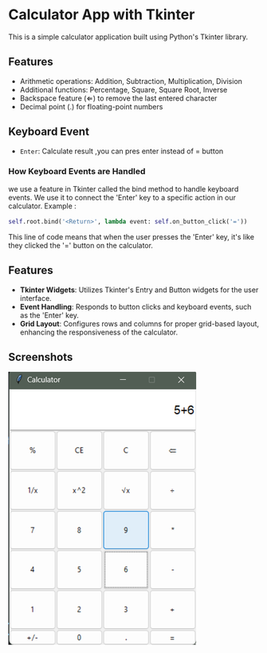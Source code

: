 # Calculator App with Tkinter

This is a simple calculator application built using Python's Tkinter library.

## Features

- Arithmetic operations: Addition, Subtraction, Multiplication, Division
- Additional functions: Percentage, Square, Square Root, Inverse
- Backspace feature (⇐) to remove the last entered character
- Decimal point (.) for floating-point numbers

## Keyboard Event

- `Enter`: Calculate result ,you can pres enter instead of = button

### How Keyboard Events are Handled

we use a feature in Tkinter called the bind method to handle keyboard events. We use it to connect the 'Enter' key to a specific action in our calculator.
Example :

```python
self.root.bind('<Return>', lambda event: self.on_button_click('='))
```

This line of code means that when the user presses the 'Enter' key, it's like they clicked the '=' button on the calculator.

## Features

- **Tkinter Widgets**: Utilizes Tkinter's Entry and Button widgets for the user interface.
- **Event Handling**: Responds to button clicks and keyboard events, such as the 'Enter' key.
- **Grid Layout**: Configures rows and columns for proper grid-based layout, enhancing the responsiveness of the calculator.

## Screenshots

![Alt Text](./img.png)
